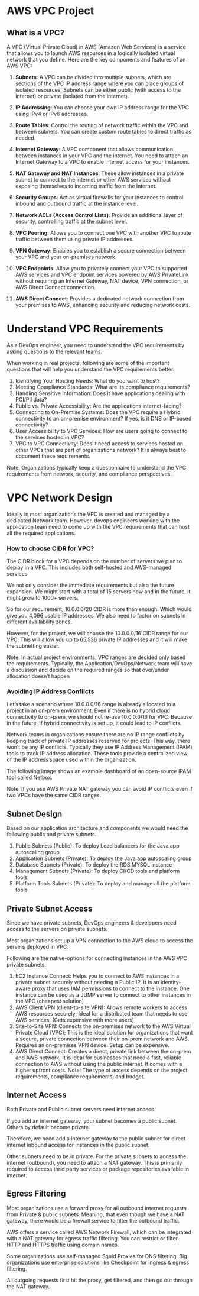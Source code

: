 # AWS VPC Project

## What is a VPC?

A VPC (Virtual Private Cloud) in AWS (Amazon Web Services) is a service that allows you to launch AWS resources in a logically isolated virtual network that you define. Here are the key components and features of an AWS VPC:

1. **Subnets**: A VPC can be divided into multiple subnets, which are sections of the VPC IP address range where you can place groups of isolated resources. Subnets can be either public (with access to the internet) or private (isolated from the internet).

2. **IP Addressing**: You can choose your own IP address range for the VPC using IPv4 or IPv6 addresses.

3. **Route Tables**: Control the routing of network traffic within the VPC and between subnets. You can create custom route tables to direct traffic as needed.

4. **Internet Gateway**: A VPC component that allows communication between instances in your VPC and the internet. You need to attach an Internet Gateway to a VPC to enable internet access for your instances.

5. **NAT Gateway and NAT Instances**: These allow instances in a private subnet to connect to the internet or other AWS services without exposing themselves to incoming traffic from the internet.

6. **Security Groups**: Act as virtual firewalls for your instances to control inbound and outbound traffic at the instance level.

7. **Network ACLs (Access Control Lists)**: Provide an additional layer of security, controlling traffic at the subnet level.

8. **VPC Peering**: Allows you to connect one VPC with another VPC to route traffic between them using private IP addresses.

9. **VPN Gateway**: Enables you to establish a secure connection between your VPC and your on-premises network.

10. **VPC Endpoints**: Allow you to privately connect your VPC to supported AWS services and VPC endpoint services powered by AWS PrivateLink without requiring an Internet Gateway, NAT device, VPN connection, or AWS Direct Connect connection.

11. **AWS Direct Connect**: Provides a dedicated network connection from your premises to AWS, enhancing security and reducing network costs.



# Understand VPC Requirements
As a DevOps engineer, you need to understand the VPC requirements by asking questions to the relevant teams.

When working in real projects, following are some of the important questions that will help you understand the VPC requirements better.

1. Identifying Your Hosting Needs: What do you want to host?
2. Meeting Compliance Standards: What are its compliance requirements?
3. Handling Sensitive Information: Does it have applications dealing with PCI/PII data?
4. Public vs. Private Accessibility: Are the applications internet-facing?
5. Connecting to On-Premise Systems: Does the VPC require a Hybrid connectivity to an on-premise environment? If yes, is it DNS or IP-based connectivity?
6. User Accessibility to VPC Services: How are users going to connect to the services hosted in VPC?
7. VPC to VPC Connectivity: Does it need access to services hosted on other VPCs that are part of organizations network?
It is always best to document these requirements.

Note: Organizations typically keep a questionnaire to understand the VPC requirements from network, security, and compliance perspectives.

# VPC Network Design
Ideally in most organizations the VPC is created and managed by a dedicated Network team. However, devops engineers working with the application team need to come up with the VPC requirements that can host all the required applications.

### How to choose CIDR for VPC?
The CIDR block for a VPC depends on the number of servers we plan to deploy in a VPC. This includes both self-hosted and AWS-managed services

We not only consider the immediate requirements but also the future expansion. We might start with a total of 15 servers now and in the future, it might grow to 1000+ servers.

So for our requirement, 10.0.0.0/20 CIDR is more than enough. Which would give you 4,096 usable IP addresses. We also need to factor on subnets in different availability zones.

However, for the project, we will choose the 10.0.0.0/16 CIDR range for our VPC. This will allow you up to 65,536 private IP addresses and it will make the subnetting easier.

Note: In actual project environments, VPC ranges are decided only based the requirements. Typically, the Application/DevOps/Network team will have a discussion and decide on the required ranges so that over/under allocation doesn’t happen

### Avoiding IP Address Conflicts
Let’s take a scenario where 10.0.0.0/16 range is already allocated to a project in an on-prem environment. Even if there is no hybrid cloud connectivity to on-prem, we should not re-use 10.0.0.0/16 for VPC. Because in the future, if hybrid connectivity is set up, it could lead to IP conflicts.

Network teams in organizations ensure there are no IP range conflicts by keeping track of private IP addresses reserved for projects. This way, there won’t be any IP conflicts. Typically they use IP Address Management (IPAM) tools to track IP address allocation. These tools provide a centralized view of the IP address space used within the organization.

The following image shows an example dashboard of an open-source IPAM tool called Netbox.


Note: If you use AWS Private NAT gateway you can avoid IP conflicts even if two VPCs have the same CIDR ranges.

## Subnet Design
Based on our application architecture and components we would need the following public and private subnets.

1. Public Subnets (Public): To deploy Load balancers for the Java app autoscaling group
2. Application Subnets (Private): To deploy the Java app autoscaling group
3. Database Subnets (Private): To deploy the RDS MYSQL instance
4. Management Subnets (Private): To deploy CI/CD tools and platform tools.
5. Platform Tools Subnets (Private): To deploy and manage all the platform tools.

## Private Subnet Access
Since we have private subnets, DevOps engineers & developers need access to the servers on private subnets.

Most organizations set up a VPN connection to the AWS cloud to access the servers deployed in VPC.

Following are the native-options for connecting instances in the AWS VPC private subnets.

1. EC2 Instance Connect: Helps you to connect to AWS instances in a private subnet securely without needing a Public IP. It is an identity-aware proxy that uses IAM permissions to connect to the instance. One instance can be used as a JUMP server to connect to other instances in the VPC (cheapest solution)
2. AWS Client VPN (client-to-site VPN): Allows remote workers to access AWS resources securely; Ideal for a distributed team that needs to use AWS services. (Gets expensive with more users)
3. Site-to-Site VPN: Connects the on-premises network to the AWS Virtual Private Cloud (VPC); This is the ideal solution for organizations that want a secure, private connection between their on-prem network and AWS. Requires an on-premises VPN device. Setup can be expensive.
4. AWS Direct Connect: Creates a direct, private link between the on-prem and AWS network; It is ideal for businesses that need a fast, reliable connection to AWS without using the public internet. It comes with a higher upfront costs.
Note: The type of access depends on the project requirements, compliance requirements, and budget.

## Internet Access
Both Private and Public subnet servers need internet access.

If you add an internet gateway, your subnet becomes a public subnet. Others by default become private.

Therefore, we need add a internet gateway to the public subnet for direct internet inbound access for instances in the public subnet.

Other subnets need to be in private. For the private subnets to access the internet (outbound), you need to attach a NAT gateway. This is primarily required to access thrid party services or package repositories available in internet.

## Egress Filtering
Most organizations use a forward proxy for all outbound internet requests from Private & public subnets. Meaning, that even though we have a NAT gateway, there would be a firewall service to filter the outbound traffic.

AWS offers a service called AWS Network Firewall, which can be integrated with a NAT gateway for egress traffic filtering. You can restrict or filter HTTP and HTTPS traffic using domain names.

Some organizations use self-managed Squid Proxies for DNS filtering. Big organizations use enterprise solutions like Checkpoint for ingress & egress filtering.

All outgoing requests first hit the proxy, get filtered, and then go out through the NAT gateway.